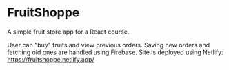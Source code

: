 # FruitShoppe

A simple fruit store app for a React course.

User can "buy" fruits and view previous orders. Saving new orders and fetching old ones are handled using Firebase. Site is deployed using Netlify: https://fruitshoppe.netlify.app/
